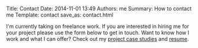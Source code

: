 Title: Contact
Date: 2014-11-01 13:49
Authors: me
Summary: How to contact me
Template: contact
save_as: contact.html

 I'm currently taking on freelance work. If you are interested in hiring me for your project please use the form below to get in touch. Want to know how I work and what I can offer? Check out my <a href="projects.html">project case studies</a> and <a href="resume.html">resume</a>.</p>
